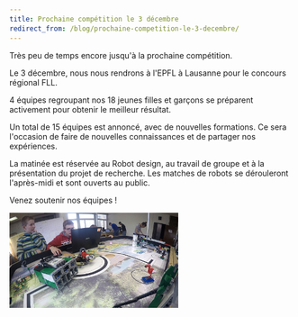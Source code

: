 ```yaml
---
title: Prochaine compétition le 3 décembre
redirect_from: /blog/prochaine-competition-le-3-decembre/
---
```


Très peu de temps encore jusqu'à la prochaine compétition.

Le 3 décembre, nous nous rendrons à l'EPFL à Lausanne pour le concours régional FLL.

4 équipes regroupant nos 18 jeunes filles et garçons se préparent activement pour obtenir le meilleur résultat.

Un total de 15 équipes est annoncé, avec de nouvelles formations. Ce sera l'occasion de faire de nouvelles connaissances et de partager nos expériences.

La matinée est réservée au Robot design, au travail de groupe et à la présentation du projet de recherche. Les matches de robots se dérouleront l'après-midi et sont ouverts au public.

Venez soutenir nos équipes !

![Photo](/media/posts/2016-11-15.png)

